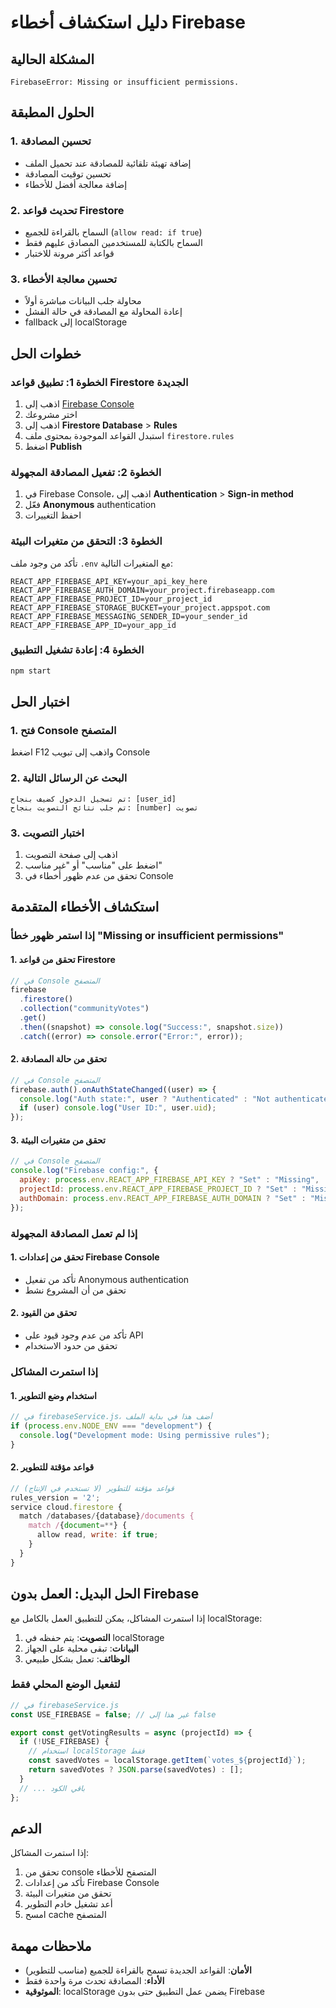 # دليل استكشاف أخطاء Firebase

## المشكلة الحالية

```
FirebaseError: Missing or insufficient permissions.
```

## الحلول المطبقة

### 1. تحسين المصادقة

- إضافة تهيئة تلقائية للمصادقة عند تحميل الملف
- تحسين توقيت المصادقة
- إضافة معالجة أفضل للأخطاء

### 2. تحديث قواعد Firestore

- السماح بالقراءة للجميع (`allow read: if true`)
- السماح بالكتابة للمستخدمين المصادق عليهم فقط
- قواعد أكثر مرونة للاختبار

### 3. تحسين معالجة الأخطاء

- محاولة جلب البيانات مباشرة أولاً
- إعادة المحاولة مع المصادقة في حالة الفشل
- fallback إلى localStorage

## خطوات الحل

### الخطوة 1: تطبيق قواعد Firestore الجديدة

1. اذهب إلى [Firebase Console](https://console.firebase.google.com)
2. اختر مشروعك
3. اذهب إلى **Firestore Database** > **Rules**
4. استبدل القواعد الموجودة بمحتوى ملف `firestore.rules`
5. اضغط **Publish**

### الخطوة 2: تفعيل المصادقة المجهولة

1. في Firebase Console، اذهب إلى **Authentication** > **Sign-in method**
2. فعّل **Anonymous** authentication
3. احفظ التغييرات

### الخطوة 3: التحقق من متغيرات البيئة

تأكد من وجود ملف `.env` مع المتغيرات التالية:

```env
REACT_APP_FIREBASE_API_KEY=your_api_key_here
REACT_APP_FIREBASE_AUTH_DOMAIN=your_project.firebaseapp.com
REACT_APP_FIREBASE_PROJECT_ID=your_project_id
REACT_APP_FIREBASE_STORAGE_BUCKET=your_project.appspot.com
REACT_APP_FIREBASE_MESSAGING_SENDER_ID=your_sender_id
REACT_APP_FIREBASE_APP_ID=your_app_id
```

### الخطوة 4: إعادة تشغيل التطبيق

```bash
npm start
```

## اختبار الحل

### 1. فتح Console المتصفح

اضغط F12 واذهب إلى تبويب Console

### 2. البحث عن الرسائل التالية

```
تم تسجيل الدخول كضيف بنجاح: [user_id]
تم جلب نتائج التصويت بنجاح: [number] تصويت
```

### 3. اختبار التصويت

1. اذهب إلى صفحة التصويت
2. اضغط على "مناسب" أو "غير مناسب"
3. تحقق من عدم ظهور أخطاء في Console

## استكشاف الأخطاء المتقدمة

### إذا استمر ظهور خطأ "Missing or insufficient permissions"

#### 1. تحقق من قواعد Firestore

```javascript
// في Console المتصفح
firebase
  .firestore()
  .collection("communityVotes")
  .get()
  .then((snapshot) => console.log("Success:", snapshot.size))
  .catch((error) => console.error("Error:", error));
```

#### 2. تحقق من حالة المصادقة

```javascript
// في Console المتصفح
firebase.auth().onAuthStateChanged((user) => {
  console.log("Auth state:", user ? "Authenticated" : "Not authenticated");
  if (user) console.log("User ID:", user.uid);
});
```

#### 3. تحقق من متغيرات البيئة

```javascript
// في Console المتصفح
console.log("Firebase config:", {
  apiKey: process.env.REACT_APP_FIREBASE_API_KEY ? "Set" : "Missing",
  projectId: process.env.REACT_APP_FIREBASE_PROJECT_ID ? "Set" : "Missing",
  authDomain: process.env.REACT_APP_FIREBASE_AUTH_DOMAIN ? "Set" : "Missing",
});
```

### إذا لم تعمل المصادقة المجهولة

#### 1. تحقق من إعدادات Firebase Console

- تأكد من تفعيل Anonymous authentication
- تحقق من أن المشروع نشط

#### 2. تحقق من القيود

- تأكد من عدم وجود قيود على API
- تحقق من حدود الاستخدام

### إذا استمرت المشاكل

#### 1. استخدام وضع التطوير

```javascript
// في firebaseService.js، أضف هذا في بداية الملف
if (process.env.NODE_ENV === "development") {
  console.log("Development mode: Using permissive rules");
}
```

#### 2. قواعد مؤقتة للتطوير

```javascript
// قواعد مؤقتة للتطوير (لا تستخدم في الإنتاج)
rules_version = '2';
service cloud.firestore {
  match /databases/{database}/documents {
    match /{document=**} {
      allow read, write: if true;
    }
  }
}
```

## الحل البديل: العمل بدون Firebase

إذا استمرت المشاكل، يمكن للتطبيق العمل بالكامل مع localStorage:

1. **التصويت**: يتم حفظه في localStorage
2. **البيانات**: تبقى محلية على الجهاز
3. **الوظائف**: تعمل بشكل طبيعي

### لتفعيل الوضع المحلي فقط

```javascript
// في firebaseService.js
const USE_FIREBASE = false; // غير هذا إلى false

export const getVotingResults = async (projectId) => {
  if (!USE_FIREBASE) {
    // استخدام localStorage فقط
    const savedVotes = localStorage.getItem(`votes_${projectId}`);
    return savedVotes ? JSON.parse(savedVotes) : [];
  }
  // ... باقي الكود
};
```

## الدعم

إذا استمرت المشاكل:

1. تحقق من console المتصفح للأخطاء
2. تأكد من إعدادات Firebase Console
3. تحقق من متغيرات البيئة
4. أعد تشغيل خادم التطوير
5. امسح cache المتصفح

## ملاحظات مهمة

- **الأمان**: القواعد الجديدة تسمح بالقراءة للجميع (مناسب للتطوير)
- **الأداء**: المصادقة تحدث مرة واحدة فقط
- **الموثوقية**: localStorage يضمن عمل التطبيق حتى بدون Firebase
